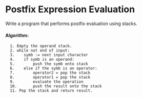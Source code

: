 # Postfix Expression Evaluation

Write a program that performs postfix evaluation using stacks.

#### Algorithm:
  ```
    1. Empty the operand stack.
    2. while not end of input:
    3.    symb := next input character
    4.    if symb is an operand:
    5.        push the symb onto stack
    6.    else if the symb is an operator:
    7.        operator2 = pop the stack
    8.        operator1 = pop the stack
    9.        evaluate the operation
    10.       push the result onto the stack
    11. Pop the stack and return result.
  ```